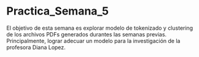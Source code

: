 # Practica_Semana_5

El objetivo de esta semana es explorar modelo de tokenizado y clustering de los archivos PDFs generados durantes las semanas previas.
Principalmente, lograr adecuar un modelo para la investigación de la profesora Diana Lopez.
